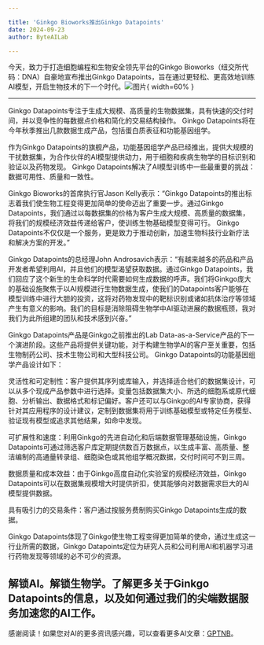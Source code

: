 ```yaml
---

title: 'Ginkgo Bioworks推出Ginkgo Datapoints'
date: 2024-09-23
author: ByteAILab

---
```


今天，致力于打造细胞编程和生物安全领先平台的Ginkgo Bioworks（纽交所代码：DNA）自豪地宣布推出Ginkgo Datapoints，旨在通过更轻松、更高效地训练AI模型，开启生物技术的下一个时代。![图片](https://ai-techpark.com/wp-content/uploads/2024/09/Ginkgo-960x540.jpg){ width=60% }

---
Ginkgo Datapoints专注于生成大规模、高质量的生物数据集，具有快速的交付时间，并以竞争性的每数据点价格和简化的交易结构操作。 Ginkgo Datapoints将在今年秋季推出几款数据生成产品，包括蛋白质表征和功能基因组学。

作为Ginkgo Datapoints的旗舰产品，功能基因组学产品已经推出，提供大规模的干扰数据集，为合作伙伴的AI模型提供动力，用于细胞和疾病生物学的目标识别和验证以及药物发现。 Ginkgo Datapoints解决了AI模型训练中一些最重要的挑战：数据可用性、质量和一致性。

Ginkgo Bioworks的首席执行官Jason Kelly表示：“Ginkgo Datapoints的推出标志着我们使生物工程变得更加简单的使命迈出了重要一步。通过Ginkgo Datapoints，我们通过以每数据集的价格为客户生成大规模、高质量的数据集，将我们的规模经济效益传递给客户，使训练生物基础模型变得可行。 Ginkgo Datapoints不仅仅是一个服务，更是致力于推动创新，加速生物科技行业新疗法和解决方案的开发。”

Ginkgo Datapoints的总经理John Androsavich表示：“有越来越多的药品和产品开发者希望利用AI，并且他们的模型渴望获取数据。通过Ginkgo Datapoints，我们回应了这个新生的生命科学时代需要如何生成数据的呼声。我们将Ginkgo庞大的基础设施聚焦于以AI规模进行生物数据生成，使我们的Datapoints客户能够在模型训练中进行大胆的投资，这将对药物发现中的靶标识别或诸如抗体治疗等领域产生有意义的影响。我们的目标是消除阻碍生物学中AI驱动进展的数据瓶颈，我对我们为此所组建的团队和技术感到兴奋。”

Ginkgo Datapoints产品是Ginkgo之前推出的Lab Data-as-a-Service产品的下一个演进阶段。这些产品将提供关键功能，对于构建生物学AI的客户至关重要，包括生物制药公司、技术生物公司和大型科技公司。 Ginkgo Datapoints的功能基因组学产品设计如下：

灵活性和可定制性：客户提供其序列或库输入，并选择适合他们的数据集设计，可以从多个现成产品参数中进行选择。变量包括数据集大小、所选的细胞系或原代细胞、分析输出、数据格式和标记偏好。客户还可以与Ginkgo的AI专家协商，获得针对其应用程序的设计建议，定制到数据集将用于训练基础模型或特定任务模型、验证现有模型或追求其他结果，如命中发现。

可扩展性和速度：利用Ginkgo的先进自动化和后端数据管理基础设施，Ginkgo Datapoints可通过筛选客户库定期提供数百万数据点，以生成丰富、高质量、整洁编制的高通量转录组、细胞染色或其他组学概况数据，交付时间可不到三周。

数据质量和成本效益：由于Ginkgo高度自动化实验室的规模经济效益，Ginkgo Datapoints可以在数据集规模增大时提供折扣，使其能够向对数据需求巨大的AI模型提供数据。

具有吸引力的交易条件：客户通过按服务费制购买Ginkgo Datapoints生成的数据。

Ginkgo Datapoints体现了Ginkgo使生物工程变得更加简单的使命，通过生成这一行业所需的数据，Ginkgo Datapoints定位为研究人员和公司利用AI和机器学习进行药物发现等领域的必不可少的资源。

解锁AI。解锁生物学。了解更多关于Ginkgo Datapoints的信息，以及如何通过我们的尖端数据服务加速您的AI工作。
---
感谢阅读！如果您对AI的更多资讯感兴趣，可以查看更多AI文章：[GPTNB](https://gptnb.com)。